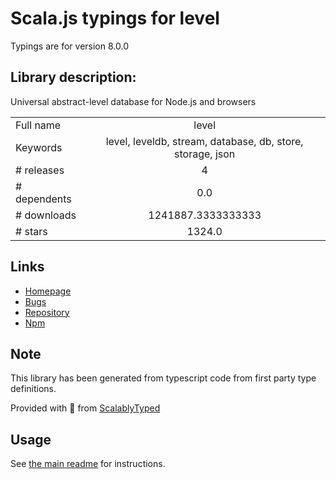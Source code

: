 
# Scala.js typings for level

Typings are for version 8.0.0

## Library description:
Universal abstract-level database for Node.js and browsers

|                    |                 |
| ------------------ | :-------------: |
| Full name          | level |
| Keywords           | level, leveldb, stream, database, db, store, storage, json |
| # releases         | 4 |
| # dependents       | 0.0 |
| # downloads        | 1241887.3333333333 |
| # stars            | 1324.0 |

## Links
- [Homepage](https://github.com/Level/level)
- [Bugs](https://github.com/Level/level/issues)
- [Repository](https://github.com/Level/level)
- [Npm](https://www.npmjs.com/package/level)
    


## Note
This library has been generated from typescript code from first party type definitions.

Provided with :purple_heart: from [ScalablyTyped](https://github.com/oyvindberg/ScalablyTyped)

## Usage
See [the main readme](../../readme.md) for instructions.


